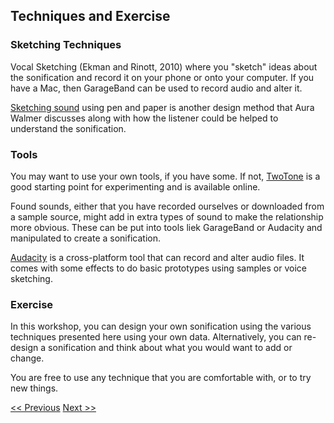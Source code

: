 ## Techniques and Exercise

### Sketching Techniques

Vocal Sketching (Ekman and Rinott, 2010) where you "sketch" ideas about the sonification and record it on your phone or onto your computer. If you have a Mac, then GarageBand can be used to record audio and alter it. 

[Sketching sound](https://aurawalmer.com/total-solar-eclipse-2024) using pen and paper is another design method that Aura Walmer discusses along with how the listener could be helped to understand the sonification. 

### Tools

You may want to use your own tools, if you have some. If not, [TwoTone](https://twotone.io) is a good starting point for experimenting and is available online. 

Found sounds, either that you have recorded ourselves or downloaded from a sample source, might add in extra types of sound to make the relationship more obvious. These can be put into tools liek GarageBand or Audacity and manipulated to create a sonification. 

[Audacity](https://www.audacityteam.org) is a cross-platform tool that can record and alter audio files. It comes with some effects to do basic prototypes using samples or voice sketching. 

### Exercise

In this workshop, you can design your own sonification using the various techniques presented here using your own data. Alternatively, you can re-design a sonification and think about what you would want to add or change.

You are free to use any technique that you are comfortable with, or to try new things. 


[<< Previous](design)  [Next >>](resources)